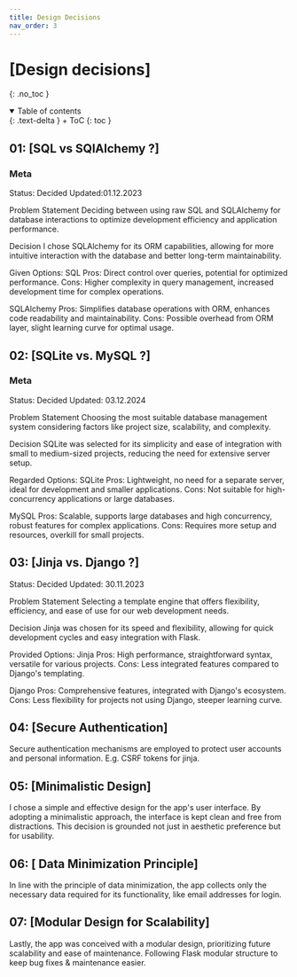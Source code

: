 ```yaml
---
title: Design Decisions
nav_order: 3
---
```



# [Design decisions]
{: .no_toc }

<details open markdown="block">
{: .text-delta }
<summary>Table of contents</summary>
+ ToC
{: toc }
</details>

## 01: [SQL vs SQlAlchemy ?]

### Meta
Status: Decided
Updated:01.12.2023

Problem Statement
Deciding between using raw SQL and SQLAlchemy for database interactions to optimize development efficiency and application performance.

Decision
I chose SQLAlchemy for its ORM capabilities, allowing for more intuitive interaction with the database and better long-term maintainability.

Given Options:
SQL
Pros: Direct control over queries, potential for optimized performance.
Cons: Higher complexity in query management, increased development time for complex operations.

SQLAlchemy
Pros: Simplifies database operations with ORM, enhances code readability and maintainability.
Cons: Possible overhead from ORM layer, slight learning curve for optimal usage.

## 02: [SQLite vs. MySQL ?]

### Meta

Status: Decided
Updated: 03.12.2024

Problem Statement
Choosing the most suitable database management system considering factors like project size, scalability, and complexity.

Decision
SQLite was selected for its simplicity and ease of integration with small to medium-sized projects, reducing the need for extensive server setup.

Regarded Options:
SQLite
Pros: Lightweight, no need for a separate server, ideal for development and smaller applications.
Cons: Not suitable for high-concurrency applications or large databases.

MySQL
Pros: Scalable, supports large databases and high concurrency, robust features for complex applications.
Cons: Requires more setup and resources, overkill for small projects.

## 03: [Jinja vs. Django ?]

Status: Decided
Updated: 30.11.2023

Problem Statement
Selecting a template engine that offers flexibility, efficiency, and ease of use for our web development needs.

Decision
Jinja was chosen for its speed and flexibility, allowing for quick development cycles and easy integration with Flask.

Provided Options:
Jinja
Pros: High performance, straightforward syntax, versatile for various projects.
Cons: Less integrated features compared to Django's templating.

Django
Pros: Comprehensive features, integrated with Django's ecosystem.
Cons: Less flexibility for projects not using Django, steeper learning curve.

## 04: [Secure Authentication]
Secure authentication mechanisms are employed to protect user accounts and personal information. E.g. CSRF tokens for jinja.

## 05: [Minimalistic Design]
I chose a simple and effective design for the app's user interface. By adopting a minimalistic approach, the interface is kept clean and free from distractions. This decision is grounded not just in aesthetic preference but for usability.

## 06: [ Data Minimization Principle]
In line with the principle of data minimization, the app collects only the necessary data required for its functionality, like email addresses for login.


## 07: [Modular Design for Scalability]
Lastly, the app was conceived with a modular design, prioritizing future scalability and ease of maintenance. Following Flask modular structure to keep bug fixes & maintenance easier.

